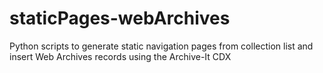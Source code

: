# staticPages-webArchives
Python scripts to generate static navigation pages from collection list and insert Web Archives records using the Archive-It CDX
